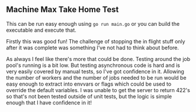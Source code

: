 ## Machine Max Take Home Test

This can be run easy enough using `go run main.go` or you can build the executable and execute that. 

Firstly this was good fun! The challenge of stopping the in flight stuff only after it was complete was something I've not 
had to think about before. 

As always I feel like there's more that could be done. Testing around the job pool's running is a bit low. But testing
asynchronous code is hard and is very easily covered by manual tests, so I've got confidence in it. Allowing the number of
workers and the number of jobs needed to be run would be easy enough to extract into envvars or flags which could be used
to override the default variables. I was unable to get the server to return 422's so that's not been tested outside of 
unit tests, but the logic is simple enough that I have confidence in it!